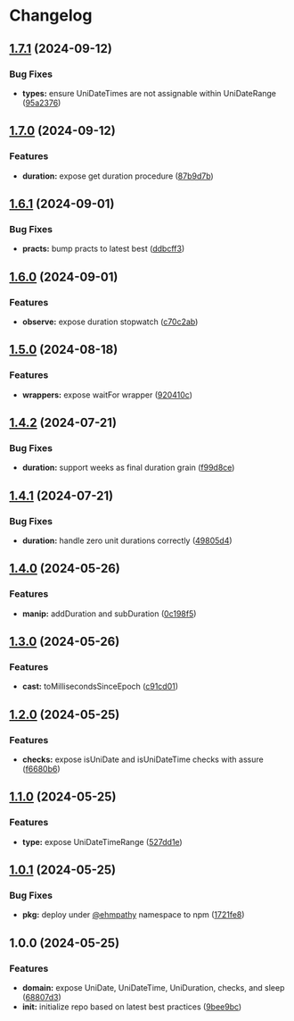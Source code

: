 # Changelog

## [1.7.1](https://github.com/ehmpathy/uni-time/compare/v1.7.0...v1.7.1) (2024-09-12)


### Bug Fixes

* **types:** ensure UniDateTimes are not assignable within UniDateRange ([95a2376](https://github.com/ehmpathy/uni-time/commit/95a23766c401d799094fd23d6e9ec9354b8cfc1a))

## [1.7.0](https://github.com/ehmpathy/uni-time/compare/v1.6.1...v1.7.0) (2024-09-12)


### Features

* **duration:** expose get duration procedure ([87b9d7b](https://github.com/ehmpathy/uni-time/commit/87b9d7bf7f5e6a8bcf0daf32cb86840b357027b2))

## [1.6.1](https://github.com/ehmpathy/uni-time/compare/v1.6.0...v1.6.1) (2024-09-01)


### Bug Fixes

* **practs:** bump practs to latest best ([ddbcff3](https://github.com/ehmpathy/uni-time/commit/ddbcff30e4a3940513b099a277f2f9dd9d042de7))

## [1.6.0](https://github.com/ehmpathy/uni-time/compare/v1.5.0...v1.6.0) (2024-09-01)


### Features

* **observe:** expose duration stopwatch ([c70c2ab](https://github.com/ehmpathy/uni-time/commit/c70c2ab1f235c06592d352f7f3153f9c8c64dda2))

## [1.5.0](https://github.com/ehmpathy/uni-time/compare/v1.4.2...v1.5.0) (2024-08-18)


### Features

* **wrappers:** expose waitFor wrapper ([920410c](https://github.com/ehmpathy/uni-time/commit/920410c27fc6872d73aa1660561c750e9c9042c7))

## [1.4.2](https://github.com/ehmpathy/uni-time/compare/v1.4.1...v1.4.2) (2024-07-21)


### Bug Fixes

* **duration:** support weeks as final duration grain ([f99d8ce](https://github.com/ehmpathy/uni-time/commit/f99d8ce9c2cb36ffca16a2c7808315b52e198aaa))

## [1.4.1](https://github.com/ehmpathy/uni-time/compare/v1.4.0...v1.4.1) (2024-07-21)


### Bug Fixes

* **duration:** handle zero unit durations correctly ([49805d4](https://github.com/ehmpathy/uni-time/commit/49805d412a3f0c79a7d88d2bb3c8e162124637b4))

## [1.4.0](https://github.com/ehmpathy/uni-time/compare/v1.3.0...v1.4.0) (2024-05-26)


### Features

* **manip:** addDuration and subDuration ([0c198f5](https://github.com/ehmpathy/uni-time/commit/0c198f55c0aee0a896380778f290187966387c94))

## [1.3.0](https://github.com/ehmpathy/uni-time/compare/v1.2.0...v1.3.0) (2024-05-26)


### Features

* **cast:** toMillisecondsSinceEpoch ([c91cd01](https://github.com/ehmpathy/uni-time/commit/c91cd01e116640d9a0a61f306832f369ff1bab1e))

## [1.2.0](https://github.com/ehmpathy/uni-time/compare/v1.1.0...v1.2.0) (2024-05-25)


### Features

* **checks:** expose isUniDate and isUniDateTime checks with assure ([f6680b6](https://github.com/ehmpathy/uni-time/commit/f6680b60b4a95cf5eef4a854cdad8cd0c1e11fe9))

## [1.1.0](https://github.com/ehmpathy/uni-time/compare/v1.0.1...v1.1.0) (2024-05-25)


### Features

* **type:** expose UniDateTimeRange ([527dd1e](https://github.com/ehmpathy/uni-time/commit/527dd1e75c88494f954cc5e7720931e16451e9eb))

## [1.0.1](https://github.com/ehmpathy/uni-time/compare/v1.0.0...v1.0.1) (2024-05-25)


### Bug Fixes

* **pkg:** deploy under [@ehmpathy](https://github.com/ehmpathy) namespace to npm ([1721fe8](https://github.com/ehmpathy/uni-time/commit/1721fe86acb78efc4523125588ca223444388002))

## 1.0.0 (2024-05-25)


### Features

* **domain:** expose UniDate, UniDateTime, UniDuration, checks, and sleep ([68807d3](https://github.com/ehmpathy/uni-time/commit/68807d33972e5513e9ef06943a9748e5f9c68e92))
* **init:** initialize repo based on latest best practices ([9bee9bc](https://github.com/ehmpathy/uni-time/commit/9bee9bcb89cf2b3e69fc13fdde4519eeb019b1d3))
